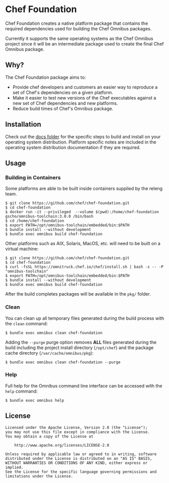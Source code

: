 
# Chef Foundation

Chef Foundation creates a native platform package that contains the required dependencies used for building the Chef Omnibus packages.

Currently it supports the same operating systems as the Chef Omnibus project since it will be an intermediate package used to create the final Chef Omnibus package.


## Why?

The Chef Foundation package aims to:

* Provide chef developers and customers an easier way to reproduce a set of Chef's dependencies on a given platform.
* Make it easier to test new versions of the Chef executables against a new set of Chef dependencies and new platforms.
* Reduce build times of Chef's Omnibus package.


## Installation

Check out the [docs folder](https://github.com/chef/chef-foundation/tree/master/docs) for the specific steps to build and install on your operating system distribution. Platform specific notes are included in the operating system distribution documentation if they are required.


## Usage

### Building in Containers

Some platforms are able to be built inside containers supplied by the releng team.

```shell
$ git clone https://github.com/chef/chef-foundation.git
$ cd chef-foundation
$ docker run -it --privileged  --volume $(pwd):/home/chef-foundation gscho/omnibus-toolchain:3.0.0 /bin/bash
$ cd /home/chef-foundation
$ export PATH=/opt/omnibus-toolchain/embedded/bin:$PATH
$ bundle install --without development
$ bundle exec omnibus build chef-foundation
```

Other platforms such as AIX, Solaris, MacOS, etc. will need to be built on a virtual machine:

```shell
$ git clone https://github.com/chef/chef-foundation.git
$ cd chef-foundation
$ curl -fsSL https://omnitruck.chef.io/chef/install.sh | bash -s -- -P "omnibus-toolchain"
$ export PATH=/opt/omnibus-toolchain/embedded/bin:$PATH
$ bundle install --without development
$ bundle exec omnibus build chef-foundation
```

After the build completes packages will be available in the `pkg/` folder.

### Clean  

You can clean up all temporary files generated during the build process with
the `clean` command:

```shell
$ bundle exec omnibus clean chef-foundation
```

Adding the `--purge` purge option removes __ALL__ files generated during the
build including the project install directory (`/opt/chef`) and
the package cache directory (`/var/cache/omnibus/pkg`):

```shell
$ bundle exec omnibus clean chef-foundation --purge
```

### Help

Full help for the Omnibus command line interface can be accessed with the
`help` command:

```shell
$ bundle exec omnibus help
```

## License

```
Licensed under the Apache License, Version 2.0 (the "License");
you may not use this file except in compliance with the License.
You may obtain a copy of the License at

    http://www.apache.org/licenses/LICENSE-2.0

Unless required by applicable law or agreed to in writing, software
distributed under the License is distributed on an "AS IS" BASIS,
WITHOUT WARRANTIES OR CONDITIONS OF ANY KIND, either express or implied.
See the License for the specific language governing permissions and
limitations under the License.
```
